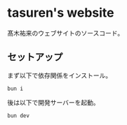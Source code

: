 # tasuren's website
髙木祐来のウェブサイトのソースコード。

## セットアップ
まず以下で依存関係をインストール。
```shell
bun i
```
後は以下で開発サーバーを起動。
```shell
bun dev
```
